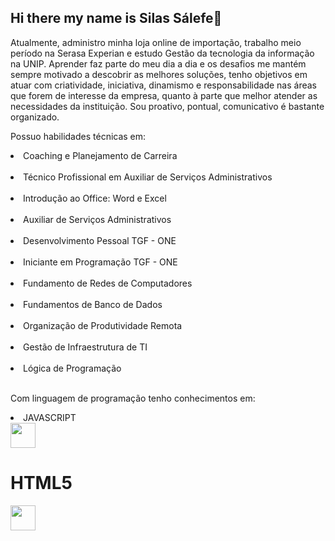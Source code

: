 ## Hi there my name is Silas Sálefe👋
Atualmente, administro minha loja online de importação, trabalho meio período na Serasa Experian e estudo Gestão da tecnologia da informação na UNIP. Aprender faz parte do meu dia a dia e os desafios me mantém sempre motivado a descobrir as melhores soluções, tenho objetivos em atuar com criatividade, iniciativa, dinamismo e responsabilidade nas áreas que forem de interesse da empresa, quanto à parte que melhor atender as necessidades da instituição. Sou proativo, pontual, comunicativo é bastante organizado.

<p>Possuo habilidades técnicas em:<br>
<li>Coaching e Planejamento de Carreira</li><br>
<li>Técnico Profissional em Auxiliar de Serviços
Administrativos</li><br>
<li>Introdução ao Office: Word e Excel</li><br>
<li>Auxiliar de Serviços Administrativos</li><br>
<li>Desenvolvimento Pessoal TGF - ONE</li><br>
<li>Iniciante em Programação TGF - ONE</li><br>
<li>Fundamento de Redes de Computadores</li><br>
<li>Fundamentos de Banco de Dados</li><br>
<li>Organização de Produtividade Remota</li><br>
<li>Gestão de Infraestrutura de TI</li><br>
<li>Lógica de Programação</li><br>
</p>

<p>Com linguagem de programação tenho conhecimentos em:</p>

<li>JAVASCRIPT</li><img src="https://cdn.jsdelivr.net/gh/devicons/devicon@latest/icons/javascript/javascript-original.svg" width="40" height="40"/>

<h1>HTML5</h1><img src="https://cdn.jsdelivr.net/gh/devicons/devicon@latest/icons/html5/html5-original.svg" width="40" height="40"/>
          
          

